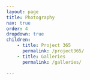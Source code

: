 ```yaml
---
layout: page
title: Photography
nav: true
order: 4
dropdown: true
children: 
    - title: Project 365
      permalink: /project365/
    - title: Galleries
      permalink: /galleries/
      
---
```


 